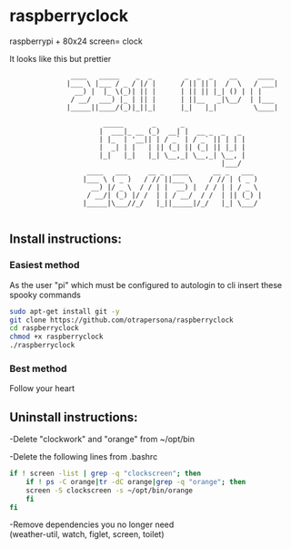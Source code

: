 # raspberryclock

raspberrypi + 80x24 screen= clock

It looks like this but prettier

```text
               ____   _____    _  _        _  _  _    __     ____
              |___ \ |___ / _ / |/ |      / || || |  /  \   / ___|
                __) |  |_ \(_)| || |      | || || |_| () | | |
               / __/  ___) |_ | || |      | ||__   _|\__/  | |___
              |_____||____/(_)|_||_|      |_|   |_|         \____|

                       _____       _      _
                      |  ___|_ __ (_)  __| |  __ _  _   _
                      | |_  | '__|| | / _` | / _` || | | |
                      |  _| | |   | || (_| || (_| || |_| |
                      |_|   |_|   |_| \__,_| \__,_| \__, |
                                                    |___/
                   ____   ___     __ _  ____      __ _   ___
                  |___ \ ( _ )   / // ||___ \    / // | ( _ )
                    __) |/ _ \  / / | |  __) |  / / | | / _ \
                   / __/| (_) |/ /  | | / __/  / /  | || (_) |
                  |_____|\___//_/   |_||_____|/_/   |_| \___/
    
```

## Install instructions:

### Easiest method

As the user "pi" which must be configured to autologin to cli insert these spooky commands

```bash
sudo apt-get install git -y
git clone https://github.com/otrapersona/raspberryclock
cd raspberryclock
chmod +x raspberryclock
./raspberryclock
```

### Best method

Follow your heart

## Uninstall instructions:

-Delete "clockwork" and "orange" from ~/opt/bin

-Delete the following lines from .bashrc

```bash
if ! screen -list | grep -q "clockscreen"; then
	if ! ps -C orange|tr -dC orange|grep -q "orange"; then
	screen -S clockscreen -s ~/opt/bin/orange
	fi
fi
```

-Remove dependencies you no longer need<br>(weather-util, watch, figlet, screen, toilet)